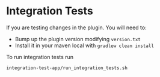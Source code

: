 Integration Tests
==================================

If you are testing changes in the plugin. You will need to:

-  Bump up the plugin version modifying `version.txt`
-  Install it in your maven local with `gradlew clean install`

To run integration tests run 

`integration-test-app/run_integration_tests.sh`

